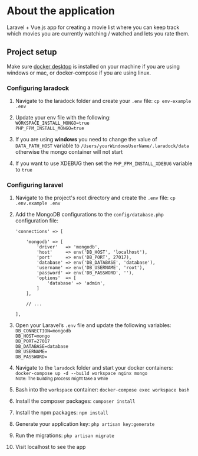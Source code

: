 # About the application
Laravel + Vue.js app for creating a movie list where you can keep track which movies you are currently watching / watched and lets you rate them.

## Project setup
Make sure [docker desktop](https://www.docker.com/products/docker-desktop "Docker dekstop") is installed on your machine if you are using windows or mac, or docker-compose if you are using linux.

### Configuring laradock
1. Navigate to the laradock folder and create your ```.env``` file: ``` cp env-example .env ```

2. Update your env file with the following:  
   ``` WORKSPACE_INSTALL_MONGO=true ```  
   ``` PHP_FPM_INSTALL_MONGO=true ```  
3. If you are using <b>windows</b> you need to change the value of ```DATA_PATH_HOST``` variable to ```/Users/yourWindowsUserName/.laradock/data``` otherwise the mongo container will not start

4. If you want to use XDEBUG then set the ```PHP_FPM_INSTALL_XDEBUG``` variable to ```true```

### Configuring laravel
1. Navigate to the project's root directory and create the ```.env``` file: ``` cp .env.example .env ```

2. Add the MongoDB configurations to the ```config/database.php``` configuration file:  
    ```
    'connections' => [

        'mongodb' => [
            'driver'   => 'mongodb',
            'host'     => env('DB_HOST', 'localhost'),
            'port'     => env('DB_PORT', 27017),
            'database' => env('DB_DATABASE', 'database'),
            'username' => env('DB_USERNAME', 'root'),
            'password' => env('DB_PASSWORD', ''),
            'options'  => [
                'database' => 'admin',
            ]
        ],

        // ...

    ],
    ```
3. Open your Laravel’s ```.env``` file and update the following variables:  
   ``` DB_CONNECTION=mongodb ```  
   ``` DB_HOST=mongo ```  
   ``` DB_PORT=27017 ```  
   ``` DB_DATABASE=database ```  
   ``` DB_USERNAME= ```  
   ``` DB_PASSWORD= ```  

4. Navigate to the ```laradock``` folder and start your docker containers: ``` docker-compose up -d --build workspace nginx mongo ```  
   <sub>Note: The building process might take a while</sub>

5. Bash into the ```workspace``` container: ```docker-compose exec workspace bash```

6. Install the composer packages: ``` composer install ```

7. Install the npm packages:
   ``` npm install ```  
8. Generate your application key: ```php artisan key:generate ```

9. Run the migrations: ``` php artisan migrate ```

10. Visit localhost to see the app
